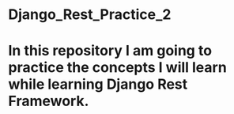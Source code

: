 # Django_Rest_Practice_2
# In this repository I am going to practice the concepts I will learn while learning Django Rest Framework.
